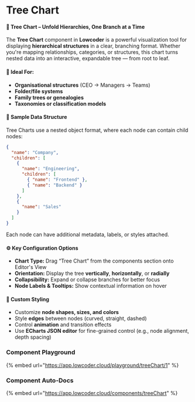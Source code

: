# Tree Chart

#### 🌳 Tree Chart – Unfold Hierarchies, One Branch at a Time

The **Tree Chart** component in **Lowcoder** is a powerful visualization tool for displaying **hierarchical structures** in a clear, branching format. Whether you're mapping relationships, categories, or structures, this chart turns nested data into an interactive, expandable tree — from root to leaf.

#### 🧭 Ideal For:

* **Organisational structures** (CEO → Managers → Teams)
* **Folder/file systems**
* **Family trees or genealogies**
* **Taxonomies or classification models**

#### 🧩 Sample Data Structure

Tree Charts use a nested object format, where each node can contain child nodes:

```json
{
  "name": "Company",
  "children": [
    {
      "name": "Engineering",
      "children": [
        { "name": "Frontend" },
        { "name": "Backend" }
      ]
    },
    {
      "name": "Sales"
    }
  ]
}
```

Each node can have additional metadata, labels, or styles attached.

#### ⚙️ Key Configuration Options

* **Chart Type:** Drag “Tree Chart” from the components section onto Editor's View
* **Orientation:** Display the tree **vertically**, **horizontally**, or **radially**
* **Collapsibility:** Expand or collapse branches for better focus
* **Node Labels & Tooltips:** Show contextual information on hover

#### 🎨 Custom Styling

* Customize **node shapes, sizes, and colors**
* Style **edges** between nodes (curved, straight, dashed)
* Control **animation** and transition effects
* Use **ECharts JSON editor** for fine-grained control (e.g., node alignment, depth spacing)

### Component Playground

{% embed url="https://app.lowcoder.cloud/playground/treeChart/1" %}

### Component Auto-Docs

{% embed url="https://app.lowcoder.cloud/components/treeChart" %}
